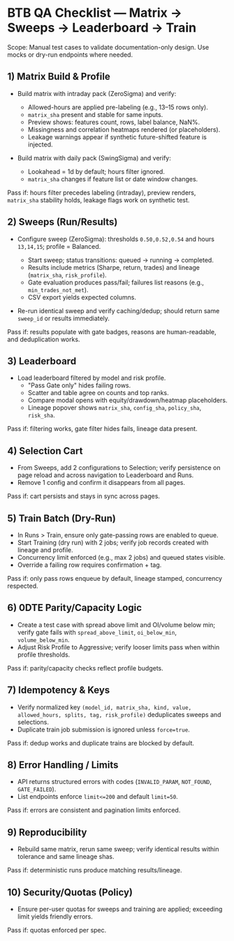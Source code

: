 # BTB QA Checklist — Matrix → Sweeps → Leaderboard → Train

Scope: Manual test cases to validate documentation-only design. Use mocks or dry-run endpoints where needed.

## 1) Matrix Build & Profile
- Build matrix with intraday pack (ZeroSigma) and verify:
  - Allowed-hours are applied pre-labeling (e.g., 13–15 rows only).
  - `matrix_sha` present and stable for same inputs.
  - Preview shows: features count, rows, label balance, NaN%.
  - Missingness and correlation heatmaps rendered (or placeholders).
  - Leakage warnings appear if synthetic future-shifted feature is injected.

- Build matrix with daily pack (SwingSigma) and verify:
  - Lookahead = 1d by default; hours filter ignored.
  - `matrix_sha` changes if feature list or date window changes.

Pass if: hours filter precedes labeling (intraday), preview renders, `matrix_sha` stability holds, leakage flags work on synthetic test.

## 2) Sweeps (Run/Results)
- Configure sweep (ZeroSigma): thresholds `0.50,0.52,0.54` and hours `13,14,15`; profile = Balanced.
  - Start sweep; status transitions: queued → running → completed.
  - Results include metrics (Sharpe, return, trades) and lineage (`matrix_sha`, `risk_profile`).
  - Gate evaluation produces pass/fail; failures list reasons (e.g., `min_trades_not_met`).
  - CSV export yields expected columns.

- Re-run identical sweep and verify caching/dedup; should return same `sweep_id` or results immediately.

Pass if: results populate with gate badges, reasons are human-readable, and deduplication works.

## 3) Leaderboard
- Load leaderboard filtered by model and risk profile.
  - "Pass Gate only" hides failing rows.
  - Scatter and table agree on counts and top ranks.
  - Compare modal opens with equity/drawdown/heatmap placeholders.
  - Lineage popover shows `matrix_sha`, `config_sha`, `policy_sha`, `risk_sha`.

Pass if: filtering works, gate filter hides fails, lineage data present.

## 4) Selection Cart
- From Sweeps, add 2 configurations to Selection; verify persistence on page reload and across navigation to Leaderboard and Runs.
- Remove 1 config and confirm it disappears from all pages.

Pass if: cart persists and stays in sync across pages.

## 5) Train Batch (Dry-Run)
- In Runs > Train, ensure only gate-passing rows are enabled to queue.
- Start Training (dry run) with 2 jobs; verify job records created with lineage and profile.
- Concurrency limit enforced (e.g., max 2 jobs) and queued states visible.
- Override a failing row requires confirmation + tag.

Pass if: only pass rows enqueue by default, lineage stamped, concurrency respected.

## 6) 0DTE Parity/Capacity Logic
- Create a test case with spread above limit and OI/volume below min; verify gate fails with `spread_above_limit`, `oi_below_min`, `volume_below_min`.
- Adjust Risk Profile to Aggressive; verify looser limits pass when within profile thresholds.

Pass if: parity/capacity checks reflect profile budgets.

## 7) Idempotency & Keys
- Verify normalized key `(model_id, matrix_sha, kind, value, allowed_hours, splits, tag, risk_profile)` deduplicates sweeps and selections.
- Duplicate train job submission is ignored unless `force=true`.

Pass if: dedup works and duplicate trains are blocked by default.

## 8) Error Handling / Limits
- API returns structured errors with codes (`INVALID_PARAM`, `NOT_FOUND`, `GATE_FAILED`).
- List endpoints enforce `limit<=200` and default `limit=50`.

Pass if: errors are consistent and pagination limits enforced.

## 9) Reproducibility
- Rebuild same matrix, rerun same sweep; verify identical results within tolerance and same lineage shas.

Pass if: deterministic runs produce matching results/lineage.

## 10) Security/Quotas (Policy)
- Ensure per-user quotas for sweeps and training are applied; exceeding limit yields friendly errors.

Pass if: quotas enforced per spec.

